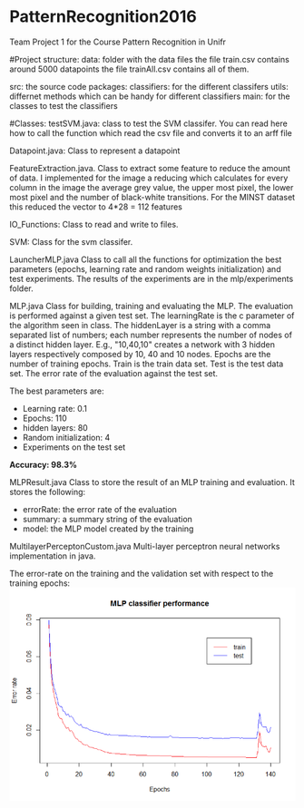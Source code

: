 # PatternRecognition2016
Team Project 1 for the Course Pattern Recognition in Unifr 

#Project structure:
data: 	folder with the data files
	the file train.csv contains around 5000 datapoints
	the file trainAll.csv contains all of them.

src:	the source code
  packages: 
	classifiers: for the different classifers
	utils: differnet methods which can be handy for different classifiers
	main: for the classes to test the classifiers 

#Classes:
testSVM.java:
class to test the SVM classifer. You can read here how to call 
the function which read the csv file and converts it to an arff file

Datapoint.java:
Class to represent a datapoint 

FeatureExtraction.java.
Class to extract some feature to reduce the amount of data.
I implemented for the image a reducing which calculates for every column
in the image the average grey value, the upper most pixel, the lower most pixel
and the number of black-white transitions.
For the MINST dataset this reduced the vector to 4*28 = 112 features

IO_Functions:
Class to read and write to files.

SVM:
Class for the svm classifer. 


LauncherMLP.java
Class to call all the functions for optimization the best parameters (epochs, learning rate and random weights initialization) and test experiments. The results of the experiments are in the mlp/experiments folder.


MLP.java
Class for building, training and evaluating the MLP. The evaluation is performed against a given test set.
The learningRate is the c parameter of the algorithm seen in class. 
The hiddenLayer is a string with a comma separated list of numbers; each number represents the number of nodes of a distinct hidden layer. E.g., "10,40,10" creates a network with 3 hidden layers respectively composed by 10, 40 and 10 nodes.
Epochs are the number of training epochs.
Train is the train data set.
Test is the test data set.
The error rate of the evaluation against the test set.

The best parameters are:
* Learning rate: 0.1
* Epochs: 110
* hidden layers: 80
* Random initialization: 4
* Experiments on the test set

**Accuracy: 98.3%**

MLPResult.java
Class to store the result of an MLP training and evaluation.
It stores the following:
* errorRate: the error rate of the evaluation
* summary: a summary string of the evaluation
* model: the MLP model created by the training
	
MultilayerPerceptonCustom.java
Multi-layer perceptron neural networks implementation in java.

The error-rate on the training and the validation set with respect to the
training epochs:
![alt text](mlp/experiments/plot.png)


